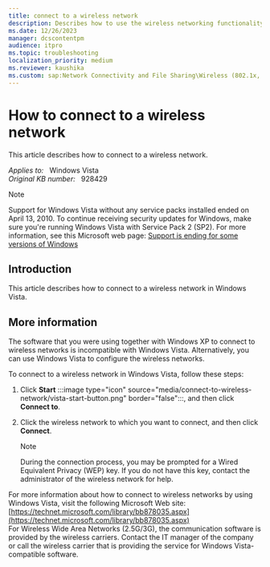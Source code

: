 ```yaml
---
title: connect to a wireless network
description: Describes how to use the wireless networking functionality that is included.
ms.date: 12/26/2023
manager: dcscontentpm
audience: itpro
ms.topic: troubleshooting
localization_priority: medium
ms.reviewer: kaushika
ms.custom: sap:Network Connectivity and File Sharing\Wireless (802.1x, Bluetooth, Miracast, Mobile Broadband), csstroubleshoot
---
```

# How to connect to a wireless network

This article describes how to connect to a wireless network.

_Applies to:_ &nbsp; Windows Vista  
_Original KB number:_ &nbsp; 928429

>[!NOTE]
>Support for Windows Vista without any service packs installed ended on April 13, 2010. To continue receiving security updates for Windows, make sure you're running Windows Vista with Service Pack 2 (SP2). For more information, see this Microsoft web page: [Support is ending for some versions of Windows](https://windows.microsoft.com/windows/help/end-support-windows-xp-sp2-windows-vista-without-service-packs)  

## Introduction

This article describes how to connect to a wireless network in Windows Vista.

## More information

The software that you were using together with Windows XP to connect to wireless networks is incompatible with Windows Vista. Alternatively, you can use Windows Vista to configure the wireless networks.

To connect to a wireless network in Windows Vista, follow these steps:  

1. Click **Start** :::image type="icon" source="media/connect-to-wireless-network/vista-start-button.png" border="false":::, and then click **Connect to**.
2. Click the wireless network to which you want to connect, and then click **Connect**.  

    >[!NOTE]
    >During the connection process, you may be prompted for a Wired Equivalent Privacy (WEP) key. If you do not have this key, contact the administrator of the wireless network for help.

For more information about how to connect to wireless networks by using Windows Vista, visit the following Microsoft Web site: [https://technet.microsoft.com/library/bb878035.aspx](https://technet.microsoft.com/library/bb878035.aspx)  
For Wireless Wide Area Networks (2.5G/3G), the communication software is provided by the wireless carriers. Contact the IT manager of the company or call the wireless carrier that is providing the service for Windows Vista-compatible software.
